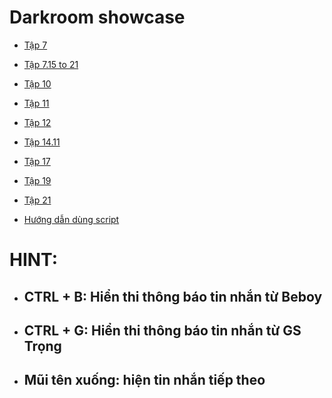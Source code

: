 # Darkroom showcase

- [Tập 7](/tap-7.html)
  
- [Tập 7.15 to 21](/tap-7.15-to-21.html)

- [Tập 10](/tap-10.html)
  
- [Tập 11](/tap-11.html)

- [Tập 12](/tap-12.html)
  
- [Tập 14.11](/tap-14.11.html)
  
- [Tập 17](/tap-17.html)

- [Tập 19](/tap-19.html)

- [Tập 21](/tap-21.html)

- [Hướng dẫn dùng script](/hdsd.md)

# HINT:
  - ## CTRL + B: Hiển thi thông báo tin nhắn từ Beboy

  - ## CTRL + G: Hiển thi thông báo tin nhắn từ GS Trọng
  
  - ## Mũi tên xuống: hiện tin nhắn tiếp theo
